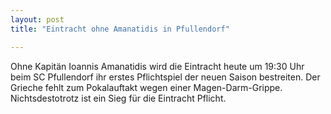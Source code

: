 ```yaml
---
layout: post
title: "Eintracht ohne Amanatidis in Pfullendorf"

---
```


Ohne Kapitän Ioannis Amanatidis wird die Eintracht heute um 19:30 Uhr beim SC Pfullendorf ihr erstes Pflichtspiel der neuen Saison bestreiten. Der Grieche fehlt zum Pokalauftakt wegen einer Magen-Darm-Grippe. Nichtsdestotrotz ist ein Sieg für die Eintracht Pflicht.


